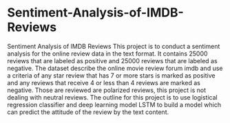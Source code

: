 # Sentiment-Analysis-of-IMDB-Reviews
Sentiment Analysis of IMDB Reviews
This project is to conduct a sentiment analysis for the online review data in the text format. It contains 25000 reviews that are labeled as positive and 25000 reviews that are labeled as negative. The dataset describe the online movie review forum imdb and use a criteria of any star review that has 7 or more stars is marked as positive and any reviews that receive 4 or less than 4 reviews are marked as negative. Those are reviewed are polarized reviews, this project is not dealing with neutral reviews. The outline for this project is to use logistical regression classifier and deep learning model LSTM to build a model which can predict the attitude of the review by the text content.  
